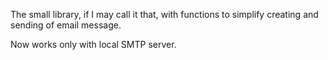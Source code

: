 The small library, if I may call it that, with functions to simplify
creating and sending of email message.

Now works only with local SMTP server.